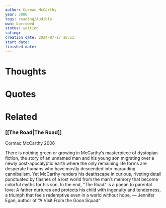 ```yaml
---
author: Cormac McCarthy
year: 2006
tags: reading/Audible
own: borrowed
status: waiting
rating: 
creation date: 2024-07-17 18:13
start date: 
finished date: 
---
```

# Thoughts  
  
# Quotes  
  
# Related  
  
### [[The Road|The Road]]  
  
Cormac McCarthy 2006  
  
There is nothing green or growing in McCarthy’s masterpiece of dystopian fiction, the story of an unnamed man and his young son migrating over a newly post-apocalyptic earth where the only remaining life forms are desperate humans who have mostly descended into marauding cannibalism. Yet McCarthy renders his deathscape in curious, riveting detail punctuated by flashes of a lost world from the man’s memory that become colorful myths for his son. In the end, “The Road” is a paean to parental love: A father nurtures and protects his child with ingenuity and tenderness, a triumph that feels redemptive even in a world without hope. — Jennifer Egan, author of “A Visit From the Goon Squad”  
  
  
